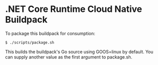 # .NET Core Runtime Cloud Native Buildpack
To package this buildpack for consumption:
```
$ ./scripts/package.sh
```
This builds the buildpack's Go source using GOOS=linux by default. You can supply another value as the first argument to package.sh.
